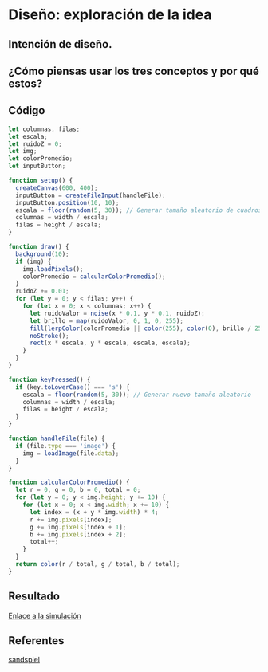 # Diseño: exploración de la idea
## Intención de diseño.
## ¿Cómo piensas usar los tres conceptos y por qué estos?
## Código
``` js
let columnas, filas;
let escala;
let ruidoZ = 0;
let img;
let colorPromedio;
let inputButton;

function setup() {
  createCanvas(600, 400);
  inputButton = createFileInput(handleFile);
  inputButton.position(10, 10);
  escala = floor(random(5, 30)); // Generar tamaño aleatorio de cuadros
  columnas = width / escala;
  filas = height / escala;
}

function draw() {
  background(10);
  if (img) {
    img.loadPixels();
    colorPromedio = calcularColorPromedio();
  }
  ruidoZ += 0.01;
  for (let y = 0; y < filas; y++) {
    for (let x = 0; x < columnas; x++) {
      let ruidoValor = noise(x * 0.1, y * 0.1, ruidoZ);
      let brillo = map(ruidoValor, 0, 1, 0, 255);
      fill(lerpColor(colorPromedio || color(255), color(0), brillo / 255));
      noStroke();
      rect(x * escala, y * escala, escala, escala);
    }
  }
}

function keyPressed() {
  if (key.toLowerCase() === 's') {
    escala = floor(random(5, 30)); // Generar nuevo tamaño aleatorio
    columnas = width / escala;
    filas = height / escala;
  }
}

function handleFile(file) {
  if (file.type === 'image') {
    img = loadImage(file.data);
  }
}

function calcularColorPromedio() {
  let r = 0, g = 0, b = 0, total = 0;
  for (let y = 0; y < img.height; y += 10) {
    for (let x = 0; x < img.width; x += 10) {
      let index = (x + y * img.width) * 4;
      r += img.pixels[index];
      g += img.pixels[index + 1];
      b += img.pixels[index + 2];
      total++;
    }
  }
  return color(r / total, g / total, b / total);
}
```
## Resultado
[Enlace a la simulación](https://editor.p5js.org/SofiaLezcanoArenas/sketches/-fDLlejGx)
## Referentes
[sandspiel](https://sandspiel.club/)
